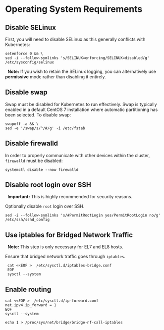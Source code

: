 Operating System Requirements
=============================

Disable SELinux
---------------

First, you will need to disable SELinux as this generally conflicts with Kubernetes:

```shell
setenforce 0 && \
sed -i --follow-symlinks 's/SELINUX=enforcing/SELINUX=disabled/g' /etc/sysconfig/selinux
```

  **Note:** If you wish to retain the SELinux logging, you can alternatively use **permissive** mode rather than disabling it entirely.

Disable swap
------------

Swap must be disabled for Kubernetes to run effectively. Swap is typically enabled in a default CentOS 7 installation where automatic partitioning has been selected. To disable swap:

```shell
swapoff -a && \
sed -e '/swap/s/^/#/g' -i /etc/fstab
```

Disable firewalld
-----------------

In order to properly communicate with other devices within the cluster, `firewalld` must be disabled:

```shell
systemctl disable --now firewalld
```

Disable root login over SSH
---------------------------

  **Important:** This is highly recommended for security reasons.

Optionally disable `root` login over SSH.

```shell
sed -i --follow-symlinks 's/#PermitRootLogin yes/PermitRootLogin no/g' /etc/ssh/sshd_config
```  

Use iptables for Bridged Network Traffic
----------------------------------------

  **Note:** This step is only necessary for EL7 and EL8 hosts.

Ensure that bridged network traffic goes through `iptables`.

```shell
 cat <<EOF >  /etc/sysctl.d/iptables-bridge.conf
 EOF
 sysctl --system
``` 

Enable routing
--------------

```shell
cat <<EOF >  /etc/sysctl.d/ip-forward.conf
net.ipv4.ip_forward = 1 
EOF
sysctl --system
```

```shell
echo 1 > /proc/sys/net/bridge/bridge-nf-call-iptables
```
